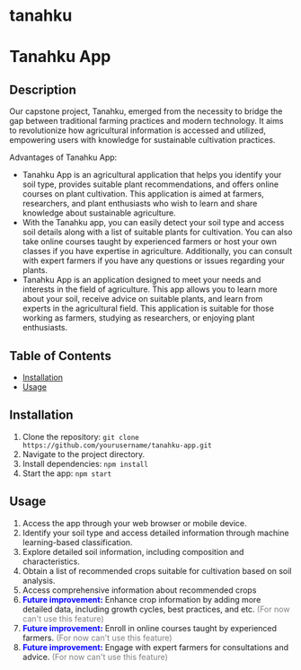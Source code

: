 # tanahku
# Tanahku App

## Description
Our capstone project, Tanahku, emerged from the necessity to bridge the gap between traditional farming practices and modern technology. It aims to revolutionize how agricultural information is accessed and utilized, empowering users with knowledge for sustainable cultivation practices.

Advantages of Tanahku App:
- Tanahku App is an agricultural application that helps you identify your soil type, provides suitable plant recommendations, and offers online courses on plant cultivation. This application is aimed at farmers, researchers, and plant enthusiasts who wish to learn and share knowledge about sustainable agriculture.
- With the Tanahku app, you can easily detect your soil type and access soil details along with a list of suitable plants for cultivation. You can also take online courses taught by experienced farmers or host your own classes if you have expertise in agriculture. Additionally, you can consult with expert farmers if you have any questions or issues regarding your plants.
- Tanahku App is an application designed to meet your needs and interests in the field of agriculture. This app allows you to learn more about your soil, receive advice on suitable plants, and learn from experts in the agricultural field. This application is suitable for those working as farmers, studying as researchers, or enjoying plant enthusiasts.

## Table of Contents
- [Installation](#installation)
- [Usage](#usage)

## Installation
1. Clone the repository: `git clone https://github.com/yourusername/tanahku-app.git`
2. Navigate to the project directory.
3. Install dependencies: `npm install`
4. Start the app: `npm start`

## Usage
1. Access the app through your web browser or mobile device.
2. Identify your soil type and access detailed information through machine learning-based classification.
3. Explore detailed soil information, including composition and characteristics.
4. Obtain a list of recommended crops suitable for cultivation based on soil analysis.
5. Access comprehensive information about recommended crops
6. <span style="color:blue">**Future improvement:**</span> Enhance crop information by adding more detailed data, including growth cycles, best practices, and etc. <span style="color:gray">(For now can't use this feature)</span>
7. <span style="color:blue">**Future improvement:**</span> Enroll in online courses taught by experienced farmers. <span style="color:gray">(For now can't use this feature)</span>
8. <span style="color:blue">**Future improvement:**</span> Engage with expert farmers for consultations and advice. <span style="color:gray">(For now can't use this feature)</span>
